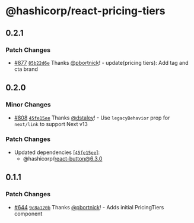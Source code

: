 # @hashicorp/react-pricing-tiers

## 0.2.1

### Patch Changes

- [#877](https://github.com/hashicorp/react-components/pull/877) [`85b22d6e`](https://github.com/hashicorp/react-components/commit/85b22d6e4b7737d199f0502fb0efc8207715b0c8) Thanks [@pbortnick](https://github.com/pbortnick)! - update(pricing tiers): Add tag and cta brand

## 0.2.0

### Minor Changes

- [#808](https://github.com/hashicorp/react-components/pull/808) [`45fe15ee`](https://github.com/hashicorp/react-components/commit/45fe15eec86e09d324624b0398e81edd92b3af37) Thanks [@dstaley](https://github.com/dstaley)! - Use `legacyBehavior` prop for `next/link` to support Next v13

### Patch Changes

- Updated dependencies [[`45fe15ee`](https://github.com/hashicorp/react-components/commit/45fe15eec86e09d324624b0398e81edd92b3af37)]:
  - @hashicorp/react-button@6.3.0

## 0.1.1

### Patch Changes

- [#644](https://github.com/hashicorp/react-components/pull/644) [`9c8a120b`](https://github.com/hashicorp/react-components/commit/9c8a120bd3f08181dc42887dbaa02c01cb550902) Thanks [@pbortnick](https://github.com/pbortnick)! - Adds initial PricingTiers component
